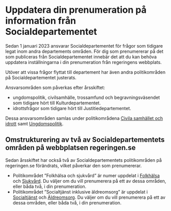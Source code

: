 # Uppdatera din prenumeration på information från Socialdepartementet

Sedan 1 januari 2023 ansvarar Socialdepartementet för frågor som tidigare legat inom andra departements områden. För dig som prenumererar på det som publiceras från Socialdepartementet innebär det att du kan behöva uppdatera inställningarna i din prenumeration från regeringens webbplats.


Utöver att vissa frågor flyttat till departement har även andra politikområden på Socialdepartementet justerats.

Ansvarsområden som påverkas efter årsskiftet:

* ungdomspolitik, civilsamhälle, trossamfund och begravningsväsendet som tidigare hört till Kulturdepartementet.
* idrottsfrågor som tidigare hört till Justitiedepartementet.

Dessa ansvarsområden samlas under politikområdena [Civila samhället och idrott](/regeringens-politik/civila-samhallet-och-idrott/) samt [Ungdomspolitik](/regeringens-politik/ungdomspolitik/).

## Omstrukturering av två av Socialdepartementets områden på webbplatsen regeringen.se

Sedan årsskiftet har också två av Socialdepartementets politikområden på regeringen.se förändrats, vilket påverkar den som prenumererar.

* Politikområdet ”Folkhälsa och sjukvård” är numer uppdelat i [Folkhälsa](/regeringens-politik/folkhalsa/) och [Sjukvård](/regeringens-politik/sjukvard/). Du väljer om du vill prenumerera på ett av dessa områden, eller båda två, i din prenumeration.
* Politikområdet ”Socialtjänst inklusive äldreomsorg” är uppdelat i [Socialtjänst](/regeringens-politik/sjukvard/) och [Äldreomsorg](/regeringens-politik/aldreomsorg/). Du väljer om du vill prenumerera på ett av dessa områden, eller båda två, i din prenumeration.

